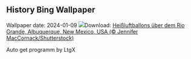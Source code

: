 ## History Bing Wallpaper
Wallpaper date: 2024-01-09
![](https://www.bing.com/th?id=OHR.BalloonDay_DE-DE2164566346_UHD.jpg&w=1000)Download: [Heißluftballons über dem Rio Grande, Albuquerque, New Mexico, USA (© Jennifer MacCornack/Shutterstock)](https://www.bing.com/th?id=OHR.BalloonDay_DE-DE2164566346_UHD.jpg)

Auto get programm by LtgX
